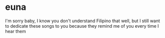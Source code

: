 # euna
I'm sorry baby, I know you don't understand Filipino that well, but I still want to dedicate these songs to you because they remind me of you every time I hear them

